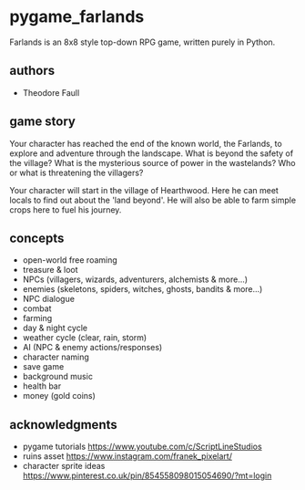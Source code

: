 # pygame_farlands
Farlands is an 8x8 style top-down RPG game, written purely in Python.

## authors
- Theodore Faull

## game story
Your character has reached the end of the known world, the Farlands, to explore and adventure through the landscape. What is beyond the safety of the village? What is the mysterious source of power in the wastelands? Who or what is threatening the villagers?

Your character will start in the village of Hearthwood. Here he can meet locals to find out about the 'land beyond'. He will also be able to farm simple crops here to fuel his journey.

## concepts
- open-world free roaming
- treasure & loot
- NPCs (villagers, wizards, adventurers, alchemists & more...)
- enemies (skeletons, spiders, witches, ghosts, bandits & more...)
- NPC dialogue
- combat
- farming
- day & night cycle
- weather cycle (clear, rain, storm)
- AI (NPC & enemy actions/responses)
- character naming
- save game
- background music
- health bar
- money (gold coins)

## acknowledgments
- pygame tutorials https://www.youtube.com/c/ScriptLineStudios
- ruins asset https://www.instagram.com/franek_pixelart/
- character sprite ideas https://www.pinterest.co.uk/pin/854558098015054690/?mt=login

